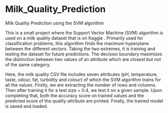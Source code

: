 # Milk_Quality_Prediction
Milk Quality Prediction using the SVM algorithm

This is a small project where the Support Vector Machine (SVM) algorithm is used on a milk quality dataset that is on Kaggle [<link>](https://www.kaggle.com/datasets/cpluzshrijayan/milkquality).
Primarily used for classification problems, this algorithm finds the maximum hyperplane between the different vectors. Taking the two extremes, it is training and testing the dataset for future predictions. The decision boundary maximizes the distinction between two values of an attribute which are closest but not of the same category.

Here, the milk quality CSV file includes seven attributes (pH, temperature, taste, odour, fat, turbidity and colour) of which the SVM algorithm trains for all the values. 
Firstly, we are extracting the number of rows and columns. Then after training it for a test size = 0.4, we test it on a given sample. Upon completing that, both the accuracy score on trained values and the predicted score of the quality attribute are printed. Finally, the trained model is saved and loaded.
